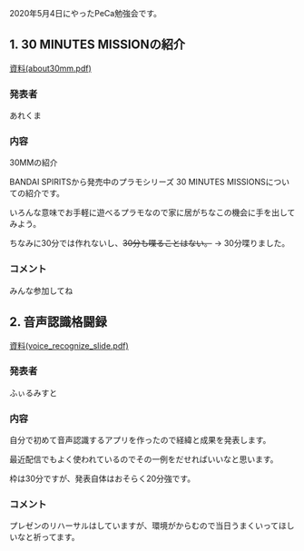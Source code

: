 2020年5月4日にやったPeCa勉強会です。

## 1. 30 MINUTES MISSIONの紹介

[資料(about30mm.pdf)](about30mm.pdf)

### 発表者
あれくま

### 内容
30MMの紹介

BANDAI SPIRITSから発売中のプラモシリーズ 30 MINUTES MISSIONSについての紹介です。

いろんな意味でお手軽に遊べるプラモなので家に居がちなこの機会に手を出してみよう。

ちなみに30分では作れないし、~~30分も喋ることはない。~~  → 30分喋りました。

### コメント
みんな参加してね

## 2. 音声認識格闘録

[資料(voice_recognize_slide.pdf)](voice_recognize_slide.pdf)

### 発表者
ふぃるみすと

### 内容
自分で初めて音声認識するアプリを作ったので経緯と成果を発表します。

最近配信でもよく使われているのでその一例をだせればいいなと思います。

枠は30分ですが、発表自体はおそらく20分強です。

### コメント
プレゼンのリハーサルはしていますが、環境がからむので当日うまくいってほしいなと祈ってます。
